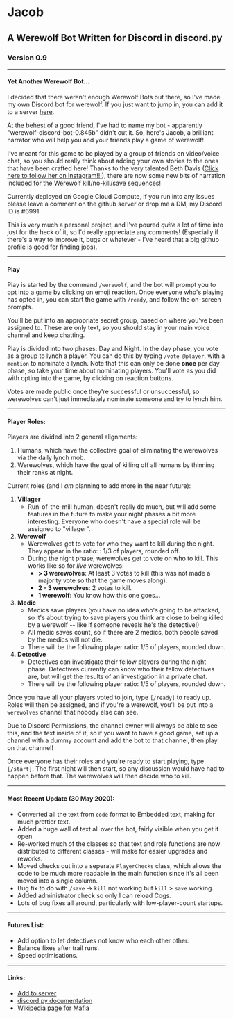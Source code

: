 # Jacob 
## A Werewolf Bot Written for Discord in discord.py
### Version 0.9

---
#### Yet Another Werewolf Bot...
I decided that there weren't enough Werewolf Bots out there, so I've made my own Discord bot for werewolf. If you just want to jump in, you can add it to a server [here](https://discord.com/api/oauth2/authorize?client_id=710860464183050361&permissions=8&scope=bot).

At the behest of a good friend, I've had to name my bot - apparently "werewolf-discord-bot-0.845b" didn't cut it. So, here's Jacob, a brilliant narrator who will help you and your friends play a game of werewolf!

I've meant for this game to be played by a group of friends on video/voice chat, so you should really think about adding your own stories to the ones that have been crafted here! Thanks to the very talented Beth Davis ([Click here to follow her on Instagram!!!](https://www.instagram.com/beth.wtf15/?hl=en)), there are now some new bits of narration included for the Werewolf kill/no-kill/save sequences!

Currently deployed on Google Cloud Compute, if you run into any issues please leave a comment on the github server or drop me a DM, my Discord ID is #6991. 

This is very much a personal project, and I've poured *quite* a lot of time into just for the heck of it, so I'd really appreciate any comments! (Especially if there's a way to improve it, bugs or whatever - I've heard that a big github profile is good for finding jobs).

---

#### Play

Play is started by the command `/werewolf`, and the bot will prompt you to opt into a game by clicking on emoji reaction. Once everyone who's playing has opted in, you can start the game with `/ready`, and follow the on-screen prompts.

You'll be put into an appropriate secret group, based on where you've been assigned to. These are only text, so you should stay in your main voice channel and keep chatting.

Play is divided into two phases: Day and Night. In the day phase, you vote as a group to lynch a player. You can do this by typing `/vote @player`, with a `mention` to nominate a lynch. Note that this can only be done **once** per day phase, so take your time about nominating players. You'll vote as you did with opting into the game, by clicking on reaction buttons.

Votes are made public once they're successful or unsuccessful, so werewolves can't just immediately nominate someone and try to lynch him.

---
#### Player Roles:

Players are divided into 2 general alignments:

1. Humans, which have the collective goal of eliminating the werewolves via the daily lynch mob.
2. Werewolves, which have the goal of killing off all humans by thinning their ranks at night.

Current roles (and I *am* planning to add more in the near future):

1. **Villager**
	- Run-of-the-mill human, doesn't really do much, but will add some features in the future to make your night phases a bit more interesting. Everyone who doesn't have a special role will be assigned to "villager".
2. **Werewolf**
	- Werewolves get to vote for who they want to kill during the night. They appear in the ratio: : 1/3 of players, rounded off.
	- During the night phase, werewolves get to vote on who to kill. This works like so for *live* werewolves:
		- **> 3 werewolves**: At least 3 votes to kill (this was not made a majority vote so that the game moves along).
		- **2 - 3 werewolves**: 2 votes to kill.
		- **1 werewolf**: You know how this one goes...
3. **Medic**
	- Medics save players (you have no idea who's going to be attacked, so it's about trying to save players you think are close to being killed by a werewolf -- like if someone reveals he's the detective!)
	- All medic saves count, so if there are 2 medics, both people saved by the medics will not die.
	- There will be the following player ratio: 1/5 of players, rounded down.
4. **Detective**
	- Detectives can investigate their fellow players during the night phase. Detectives currently can know who their fellow detectives are, but will get the results of an investigation in a private chat.
	- There will be the following player ratio: 1/5 of players, rounded down.

Once you have all your players voted to join, type `[/ready]` to ready up. Roles will then be assigned, and if you're a werewolf, you'll be put into a `werewolves` channel that nobody else can see.

Due to Discord Permissions, the channel owner will always be able to see this, and the text inside of it, so if you want to have a good game, set up a channel with a dummy account and add the bot to that channel, then play on that channel!

Once everyone has their roles and you're ready to start playing, type `[/start]`. The first night will then start, so any discussion would have had to happen before that. The werewolves will then decide who to kill.

---
#### Most Recent Update (30 May 2020):
- Converted all the text from `code` format to Embedded text, making for much prettier text.
- Added a huge wall of text all over the bot, fairly visible when you get it open.
- Re-worked much of the classes so that text and role functions are now distributed to different classes - will make for easier upgrades and reworks.
- Moved checks out into a seperate `PlayerChecks` class, which allows the code to be much more readable in the main function since it's all been moved into a single column. 
- Bug fix to do with `/save` -> `kill` not working but `kill` > `save` working.
- Added administrator check so only I can reload Cogs.
- Lots of bug fixes all around, particularly with low-player-count startups.


---
#### Futures List:
- Add option to let detectives not know who each other other.
- Balance fixes after trail runs.
- Speed optimisations.

---
#### Links: 

- [Add to server](https://discord.com/api/oauth2/authorize?client_id=710860464183050361&permissions=8&scope=bot)
- [discord.py documentation](https://discordpy.readthedocs.io/en/latest/index.html)
- [Wikipedia page for Mafia](https://en.wikipedia.org/wiki/Mafia_(party_game))